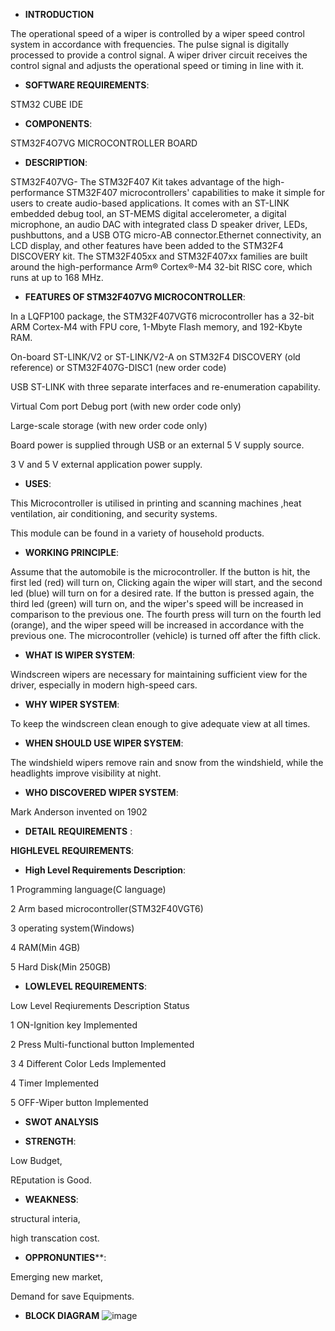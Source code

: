 
* **INTRODUCTION**

The operational speed of a wiper is controlled by a wiper speed control system in accordance with frequencies. The pulse signal is digitally processed to provide a control signal. A wiper driver circuit receives the control signal and adjusts the operational speed or timing in line with it.

* **SOFTWARE REQUIREMENTS**:

STM32 CUBE IDE

* **COMPONENTS**:

STM32F4O7VG MICROCONTROLLER BOARD

* **DESCRIPTION**:

STM32F407VG-
The STM32F407 Kit takes advantage of the high-performance STM32F407 microcontrollers' capabilities to make it simple for users to create audio-based applications. It comes with an ST-LINK embedded debug tool, an ST-MEMS digital accelerometer, a digital microphone, an audio DAC with integrated class D speaker driver, LEDs, pushbuttons, and a USB OTG micro-AB connector.Ethernet connectivity, an LCD display, and other features have been added to the STM32F4 DISCOVERY kit. The STM32F405xx and STM32F407xx families are built around the high-performance Arm® Cortex®-M4 32-bit RISC core, which runs at up to 168 MHz.

* **FEATURES OF STM32F407VG MICROCONTROLLER**:

In a LQFP100 package, the STM32F407VGT6 microcontroller has a 32-bit ARM Cortex-M4 with FPU core, 1-Mbyte Flash memory, and 192-Kbyte RAM.

On-board ST-LINK/V2 or ST-LINK/V2-A on STM32F4 DISCOVERY (old reference) or STM32F407G-DISC1 (new order code)

USB ST-LINK with three separate interfaces and re-enumeration capability.

Virtual Com port Debug port (with new order code only)

Large-scale storage (with new order code only)

Board power is supplied through USB or an external 5 V supply source.

3 V and 5 V external application power supply.

* **USES**:

This Microcontroller is utilised in printing and scanning machines ,heat ventilation, air conditioning, and security systems.

This module can be found in a variety of household products.

* **WORKING PRINCIPLE**:

Assume that the automobile is the microcontroller. If the button is hit, the first led (red) will turn on, Clicking again  the wiper will start, and the second led (blue) will turn on for a desired rate. If the button is pressed again, the third led (green) will turn on, and the wiper's speed will be increased in comparison to the previous one. The fourth press will turn on the fourth led (orange), and the wiper speed will be increased in accordance with the previous one. The microcontroller (vehicle) is turned off after the fifth click.


* **WHAT IS WIPER SYSTEM**:

Windscreen wipers are necessary for maintaining sufficient view for the driver, especially in modern high-speed cars.

* **WHY WIPER SYSTEM**:

To keep the windscreen clean enough to give adequate view at all times.

* **WHEN SHOULD USE WIPER SYSTEM**:

The windshield wipers remove rain and snow from the windshield, while the headlights improve visibility at night.

* **WHO DISCOVERED WIPER SYSTEM**:

Mark Anderson invented on 1902


* **DETAIL REQUIREMENTS** :

**HIGHLEVEL REQUIREMENTS**:

* **High Level Requirements	Description**:

1	Programming language(C language)

2	Arm based microcontroller(STM32F40VGT6)

3	operating system(Windows)

4	RAM(Min 4GB)

5	Hard Disk(Min 250GB)


* **LOWLEVEL REQUIREMENTS**:

Low Level Reqiurements	Description	Status

1	ON-Ignition key	Implemented

2	Press Multi-functional button	Implemented

3	4 Different Color Leds	Implemented

4	Timer	Implemented

5	OFF-Wiper button	Implemented

* **SWOT ANALYSIS**

* ****STRENGTH****: 

Low Budget,

REputation is Good.

* ****WEAKNESS****:

structural interia,

high transcation cost.

* **OPPRONUNTIES****:

Emerging new market,

Demand for save Equipments.



* **BLOCK DIAGRAM**
![image](https://user-images.githubusercontent.com/101467894/168442806-dfb4b395-c578-45e9-bca8-e6f19766bd0d.png)


